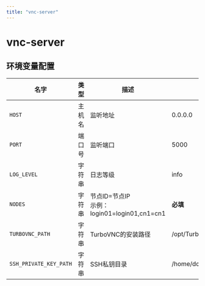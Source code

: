 ```yaml
---
title: "vnc-server"
---
```


# vnc-server

## 环境变量配置



<!-- ENV TABLE START -->

| 名字 | 类型 | 描述 | 默认值 |
| -- | -- | -- | -- |
|`HOST`|主机名|监听地址|0.0.0.0|
|`PORT`|端口号|监听端口|5000|
|`LOG_LEVEL`|字符串|日志等级|info|
|`NODES`|字符串|节点ID=节点IP<br/>示例：login01=login01,cn1=cn1|**必填**|
|`TURBOVNC_PATH`|字符串|TurboVNC的安装路径|/opt/TurboVNC|
|`SSH_PRIVATE_KEY_PATH`|字符串|SSH私钥目录|/home/ddadaal/.ssh/id_rsa|

<!-- ENV TABLE END -->


